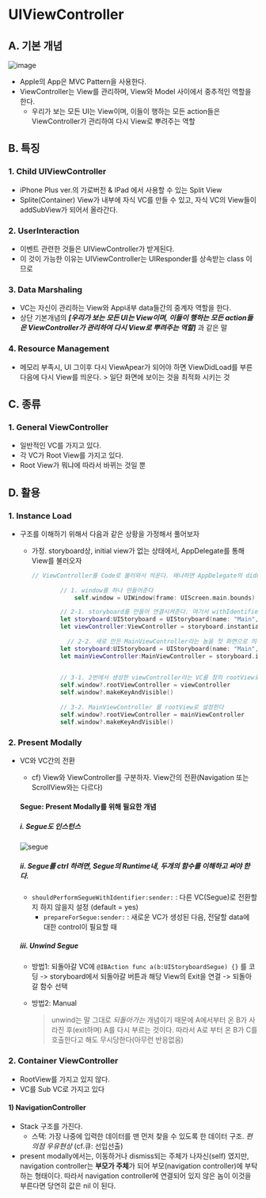 # UIViewController

## A. 기본 개념

![image](https://github.com/fimuxd/iOS_Campus/blob/master/A_LectureSummary/170530/UIViewController%20and%20UIAlertControl/MVC%20Model.png?raw=true)

- Apple의 App은 MVC Pattern을 사용한다.
- ViewController는 View를 관리하며, View와 Model 사이에서 중추적인 역할을 한다.
	- 우리가 보는 모든 UI는 View이며, 이들이 행하는 모든 action들은 ViewController가 관리하여 다시 View로 뿌려주는 역할

## B. 특징

### 1. Child UIViewController

- iPhone Plus ver.의 가로버전 & IPad 에서 사용할 수 있는 Split View
- Splite(Container) View가 내부에 자식 VC를 만들 수 있고, 자식 VC의 View들이 addSubView가 되어서 올라간다.

### 2. UserInteraction

- 이벤트 관련한 것들은 UIViewController가 받게된다. 
- 이 것이 가능한 이유는 UIViewController는 UIResponder를 상속받는 class 이므로

### 3. Data Marshaling

- VC는 자신이 관리하는 View와 App내부 data들간의 중계자 역할을 한다. 
- 상단 기본개념의 ***[우리가 보는 모든 UI는 View이며, 이들이 행하는 모든 action들은 ViewController가 관리하여 다시 View로 뿌려주는 역할]*** 과 같은 말

### 4. Resource Management

- 메모리 부족시, UI 그이후 다시 ViewApear가 되어야 하면 ViewDidLoad를 부른다음에 다시 View를 띄운다. > 일단 화면에 보이는 것을 최적화 시키는 것

## C. 종류

### 1. General ViewController

- 일반적인 VC를 가지고 있다.
- 각 VC가 Root View를 가지고 있다.
- Root View가 뭐냐에 따라서 바뀌는 것일 뿐


## D. 활용

### 1. Instance Load
	 
- 구조를 이해하기 위해서 다음과 같은 상황을 가정해서 풀어보자
	- 가정. storyboard상, initial view가 없는 상태에서, AppDelegate를 통해 View를 불러오자
	
		```swift
		// ViewController를 Code로 불러와서 띄운다. 왜냐하면 AppDelegate의 didFinishLaunchingWithOptions가 App이 런칭만 되면 실행되는 놈이기 때문에
		        
		        // 1. window를 하나 만들어준다
		            self.window = UIWindow(frame: UIScreen.main.bounds)
		
		        // 2-1. storyboard를 만들어 연결시켜준다. 여기서 withIdentifier에 입력해준 값이 storyboard의 ID값이 되므로, 해당 값(여기서는 ViewController)를 Main.storyboard로 가서 동일한 ID값을 입력시켜 주어야 한다.
		        let storyboard:UIStoryboard = UIStoryboard(name: "Main", bundle: nil)
		        let viewController:ViewController = storyboard.instantiateViewController(withIdentifier: "ViewController") as! ViewController
		        
		          // 2-2. 새로 만든 MainViewController라는 놈을 첫 화면으로 띄우려면?
		        let storyboard:UIStoryboard = UIStoryboard(name: "Main", bundle: nil)
		        let mainViewController:MainViewController = storyboard.instantiateViewController(withIdentifier: "MainViewController") as! ViewController
		
		        
		        // 3-1. 2번에서 생성한 viewController라는 VC를 창의 rootView로 설정한다.
		        self.window?.rootViewController = viewController
		        self.window?.makeKeyAndVisible()
		        
		        // 3-2. MainViewController 를 rootView로 설정한다
		        self.window?.rootViewController = mainViewController
		        self.window?.makeKeyAndVisible()
		```
	
### 2. Present Modally
	
- VC와 VC간의 전환
	- cf) View와 ViewController를 구분하자. View간의 전환(Navigation 또는 ScrollView와는 다르다)
	
	#### Segue: Present Modally를 위해 필요한 개념
		
	##### i. Segue도 인스턴스
		
	![segue](https://github.com/fimuxd/iOS_Campus/blob/master/A_LectureSummary/170530/UIViewController%20and%20UIAlertControl/Segue.png?raw=true)
		
	##### ii. Segue를 ctrl 하려면, Segue의 Runtime내, 두개의 함수를 이해하고 써야 한다.
	
	- `shouldPerformSegueWithIdentifier:sender:` : 다른 VC(Segue)로 전환할지 하지 않을지 설정 (default = yes)
		-  `prepareForSegue:sender:` : 새로운 VC가 생성된 다음, 전달할 data에 대한 control이 필요할 때
	
	##### iii. Unwind Segue
		
	- 방법1: 되돌아갈 VC에 `@IBAction func a(b:UIStoryboardSegue) {}` 를 코딩 -> storyboard에서 되돌아갈 버튼과 해당 View의 Exit을 연결 -> 되돌아갈 함수 선택
	
	- 방법2: Manual 
	
		> unwind는 말 그대로 *되돌아가는* 개념이기 때문에 A에서부터 온 B가 사라진 후(exit하며) A를 다시 부르는 것이다. 따라서 A로 부터 온 B가 C를 호출한다고 해도 무시당한다(아무런 반응없음)
		
### 2. Container ViewController

- RootView를 가지고 있지 않다.
- VC를 Sub VC로 가지고 있다

#### 1) NavigationController

- Stack 구조를 가진다.
	- 스택: 가장 나중에 입력한 데이터를 맨 먼저 찾을 수 있도록 한 데이터 구조. *편의점 우유현상* (cf.큐: 선입선출)
- present modally에서는, 이동하거나 dismiss되는 주체가 나자신(self) 였지만, navigation controller는 **부모가 주체**가 되어 부모(navigation controller)에 부탁하는 형태이다. 따라서 navigation controller에 연결되어 있지 않은 놈이 이것을 부른다면 당연히 값은 nil 이 된다.

	